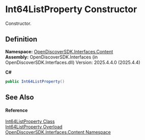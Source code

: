 # Int64ListProperty Constructor


Constructor.



## Definition
**Namespace:** <a href="79f11d04-c275-b915-db5b-ab2227989555">OpenDiscoverSDK.Interfaces.Content</a>  
**Assembly:** OpenDiscoverSDK.Interfaces (in OpenDiscoverSDK.Interfaces.dll) Version: 2025.4.4.0 (2025.4.4)

**C#**
``` C#
public Int64ListProperty()
```



## See Also


#### Reference
<a href="651afad1-7112-d0de-7aac-f40db6e55d5c">Int64ListProperty Class</a>  
<a href="3de55699-f18f-b7b1-6322-f9fedf22f9fe">Int64ListProperty Overload</a>  
<a href="79f11d04-c275-b915-db5b-ab2227989555">OpenDiscoverSDK.Interfaces.Content Namespace</a>  
